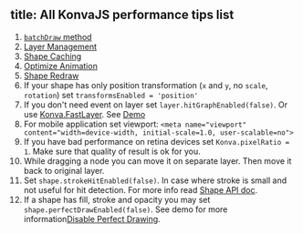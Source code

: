 title: All KonvaJS performance tips list
---

1. [`batchDraw` method](http://konvajs.github.io/docs/performance/Batch_Draw.html)
2. [Layer Management](http://konvajs.github.io/docs/performance/Layer_Management.html)
3. [Shape Caching](http://konvajs.github.io/docs/performance/Shape_Caching.html)
4. [Optimize Animation](http://konvajs.github.io/docs/performance/Optimize_Animation.html)
5. [Shape Redraw](http://konvajs.github.io/docs/performance/Shape_Redraw.html)
6. If your shape has only position transformation (`x` and `y`, no `scale`, `rotation`) set `transformsEnabled = 'position'`
7. If you don't need event on layer set `layer.hitGraphEnabled(false)`. Or use [Konva.FastLayer](http://konvajs.github.io/api/Konva.Group.html). See [Demo](http://konvajs.github.io/docs/sandbox/Animation_Stress_Test.html)
8. For mobile application set viewport: `<meta name="viewport" content="width=device-width, initial-scale=1.0, user-scalable=no">`
9. If you have bad performance on retina devices set `Konva.pixelRatio = 1`. Make sure that quality of result is ok for you.
10. While dragging a node you can move it on separate layer. Then move it back to original layer.
11. Set `shape.strokeHitEnabled(false)`. In case where stroke is small and not useful for hit detection. For more info read [Shape API doc](http://konvajs.github.io/api/Konva.Shape.html).
12. If a shape has fill, stroke and opacity you may set `shape.perfectDrawEnabled(false)`. See demo for more information[Disable Perfect Drawing](http://konvajs.github.io/docs/performance/Disable_Perfect_Draw.html).
